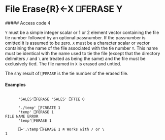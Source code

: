 




<h1 class="heading"><span class="name">File Erase</span><span class="command">{R}←X ⎕FERASE Y</span></h1>
##### Access code 4


`Y` must be a simple integer scalar or 1 or 2 element vector containing the file tie number followed by an optional passnumber.  If the passnumber is omitted it is assumed to be zero.  `X` must be a character scalar or vector containing the name of the file associated with the tie number `Y`.  This name must be identical with the name used to tie the file (except that the directory delimiters `/` and `\` are treated as being the same) and the file must be exclusively tied.  The file named in `X` is erased and untied.


The shy result of `⎕FERASE` is the tie number of the erased file.


#### Examples
```apl

      'SALES'⎕FERASE 'SALES' ⎕FTIE 0

      './temp' ⎕FCREATE 1
      'temp' ⎕FERASE 1
FILE NAME ERROR
      'temp'⎕FERASE 1
      
      ⎕←'.\temp'⎕FERASE 1 ⍝ Works with / or \
1
```


